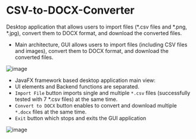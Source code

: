 # CSV-to-DOCX-Converter
Desktop application that allows users to import files (*.csv files and *.png, *.jpg), convert them to DOCX format, and download the converted files.

- Main architecture, GUI allows users to import files (including CSV files and images), convert them to DOCX format, and download the converted files.

![image](https://github.com/af4092/CSV-to-DOCX-Converter/assets/24220136/7aefc5b9-f253-4726-aff3-ac9022abedb5)

- JavaFX framework based desktop application main view:
-  UI elements and Backend functions are separated.
- `Import File` button imports single and multiple `*.csv` files (successfully tested with 7 *.csv files) at the same time. 
- `Convert to DOCX` button enables to convert and download multiple `*.docx` files at the same time. 
- `Exit` button which stops and exits the GUI application

![image](https://github.com/af4092/CSV-to-DOCX-Converter/assets/24220136/a86bd5d0-0a3d-4383-8b7a-546fed7fe6da)
